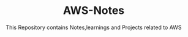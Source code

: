 <h1 align="center"> AWS-Notes </h1>

<p align="center">This Repository contains Notes,learnings and Projects related to AWS</p>
